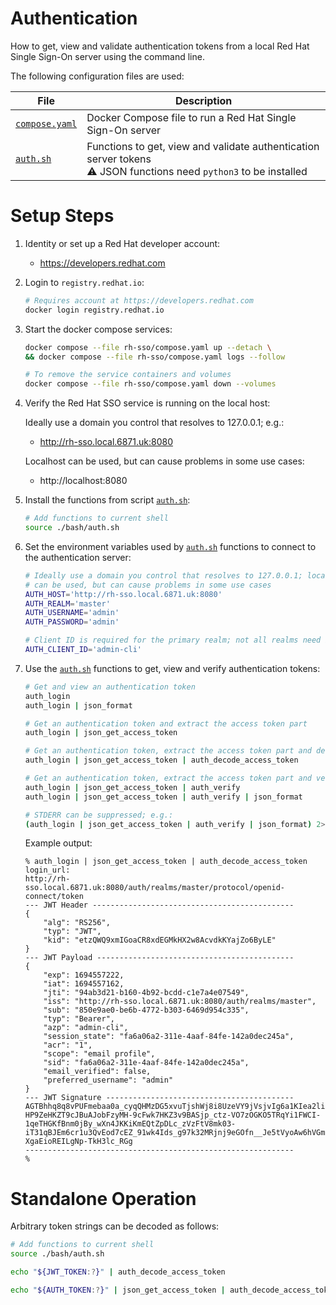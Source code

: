 # Authentication

How to get, view and validate authentication tokens from a local Red Hat
Single Sign-On server using the command line.

The following configuration files are used:

| File                                  | Description                                                                                                          |
|---------------------------------------|----------------------------------------------------------------------------------------------------------------------|
| [`compose.yaml`](rh-sso/compose.yaml) | Docker Compose file to run a Red Hat Single Sign-On server                                                           |
| [`auth.sh`](bash/auth.sh)             | Functions to get, view and validate authentication server tokens<br>⚠️ JSON functions need `python3` to be installed |

# Setup Steps

1. Identity or set up a Red Hat developer account:

    * https://developers.redhat.com

2. Login to `registry.redhat.io`:

    ```bash
    # Requires account at https://developers.redhat.com
    docker login registry.redhat.io
    ```

3. Start the docker compose services:

    ```bash 
    docker compose --file rh-sso/compose.yaml up --detach \
    && docker compose --file rh-sso/compose.yaml logs --follow
    ```
    
    ```bash
    # To remove the service containers and volumes
    docker compose --file rh-sso/compose.yaml down --volumes
    ```

4. Verify the Red Hat SSO service is running on the local host:

    Ideally use a domain you control that resolves to 127.0.0.1; e.g.:

      * http://rh-sso.local.6871.uk:8080
    
    Localhost can be used, but can cause problems in some use cases:

      * http://localhost:8080

5. Install the functions from script [`auth.sh`](bash/auth.sh):

    ```bash
    # Add functions to current shell
    source ./bash/auth.sh
    ```

6. Set the environment variables used by [`auth.sh`](bash/auth.sh) functions
    to connect to the authentication server:

    ```bash
    # Ideally use a domain you control that resolves to 127.0.0.1; localhost
    # can be used, but can cause problems in some use cases
    AUTH_HOST='http://rh-sso.local.6871.uk:8080'
    AUTH_REALM='master'
    AUTH_USERNAME='admin'
    AUTH_PASSWORD='admin'
    ```
   
    ```bash
    # Client ID is required for the primary realm; not all realms need it 
    AUTH_CLIENT_ID='admin-cli'
    ```

7. Use the [`auth.sh`](bash/auth.sh) functions to get, view and verify
    authentication tokens:

    ```bash
    # Get and view an authentication token
    auth_login
    auth_login | json_format
   
    # Get an authentication token and extract the access token part
    auth_login | json_get_access_token
   
    # Get an authentication token, extract the access token part and decode it
    auth_login | json_get_access_token | auth_decode_access_token
   
    # Get an authentication token, extract the access token part and verify it
    auth_login | json_get_access_token | auth_verify
    auth_login | json_get_access_token | auth_verify | json_format
    
    # STDERR can be suppressed; e.g.:
    (auth_login | json_get_access_token | auth_verify | json_format) 2>/dev/null
    ```
    
    Example output:

    ```
    % auth_login | json_get_access_token | auth_decode_access_token             
    login_url:
    http://rh-sso.local.6871.uk:8080/auth/realms/master/protocol/openid-connect/token
    --- JWT Header ---------------------------------------------
    {
        "alg": "RS256",
        "typ": "JWT",
        "kid": "etzQWQ9xmIGoaCR8xdEGMkHX2w8AcvdkKYajZo6ByLE"
    }
    --- JWT Payload --------------------------------------------
    {
        "exp": 1694557222,
        "iat": 1694557162,
        "jti": "94ab3d21-b160-4b92-bcdd-c1e7a4e07549",
        "iss": "http://rh-sso.local.6871.uk:8080/auth/realms/master",
        "sub": "850e9ae0-be6b-4772-b303-6469d954c335",
        "typ": "Bearer",
        "azp": "admin-cli",
        "session_state": "fa6a06a2-311e-4aaf-84fe-142a0dec245a",
        "acr": "1",
        "scope": "email profile",
        "sid": "fa6a06a2-311e-4aaf-84fe-142a0dec245a",
        "email_verified": false,
        "preferred_username": "admin"
    }
    --- JWT Signature ------------------------------------------
    AGTBhhq8q8vPUFmebaa0a_cyqQHMzDG5xvuTjshWj8i8UzeVY9jVsjvIg6a1KIea2liDxvYlFPQgFhUabRBhj6HqazovmpcLLAJCPAaFXM5ewwb-HP9ZeHKZT9cJBuAJobFzyMH-9cFwk7HKZ3v9BASjp_ctz-VO7zOGKO5TRqYi1FWCI-1qeTHGKfBnm0jBy_wXn4JKKiKmEQtZpDLc_zVzFtV8mk03-iT31qBJEm6cr1u3QvEod7cEZ_91wk4Ids_g97k32MRjnj9eGOfn__Je5tVyoAw6hVGmvWRXVLKHPTwxyMRyuY1kf4jmF-XgaEioREILgNp-TkH3lc_RGg
    ------------------------------------------------------------
    %
    ```

# Standalone Operation

Arbitrary token strings can be decoded as follows:

```bash
# Add functions to current shell
source ./bash/auth.sh
```

```bash
echo "${JWT_TOKEN:?}" | auth_decode_access_token
```

```bash
echo "${AUTH_TOKEN:?}" | json_get_access_token | auth_decode_access_token
```
